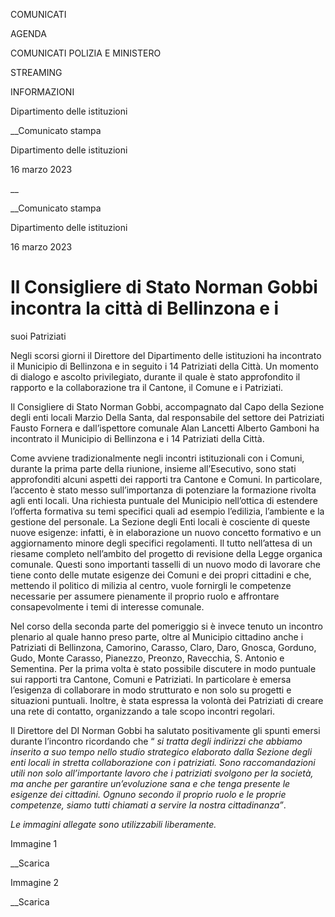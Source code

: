 COMUNICATI

AGENDA

COMUNICATI POLIZIA E MINISTERO

STREAMING

INFORMAZIONI

Dipartimento delle istituzioni  

__Comunicato stampa

Dipartimento delle istituzioni  

16 marzo 2023

__

__Comunicato stampa

Dipartimento delle istituzioni  

16 marzo 2023

# Il Consigliere di Stato Norman Gobbi incontra la città di Bellinzona e i
suoi Patriziati

Negli scorsi giorni il Direttore del Dipartimento delle istituzioni ha
incontrato il Municipio di Bellinzona e in seguito i 14 Patriziati della
Città. Un momento di dialogo e ascolto privilegiato, durante il quale è stato
approfondito il rapporto e la collaborazione tra il Cantone, il Comune e i
Patriziati.

  

Il Consigliere di Stato Norman Gobbi, accompagnato dal Capo della Sezione
degli enti locali Marzio Della Santa, dal responsabile del settore dei
Patriziati Fausto Fornera e dall’ispettore comunale Alan Lancetti Alberto
Gamboni ha incontrato il Municipio di Bellinzona e i 14 Patriziati della
Città.

Come avviene tradizionalmente negli incontri istituzionali con i Comuni,
durante la prima parte della riunione, insieme all’Esecutivo, sono stati
approfonditi alcuni aspetti dei rapporti tra Cantone e Comuni. In particolare,
l’accento è stato messo sull’importanza di potenziare la formazione rivolta
agli enti locali. Una richiesta puntuale del Municipio nell’ottica di
estendere l’offerta formativa su temi specifici quali ad esempio l’edilizia,
l’ambiente e la gestione del personale. La Sezione degli Enti locali è
cosciente di queste nuove esigenze: infatti, è in elaborazione un nuovo
concetto formativo e un aggiornamento minore degli specifici regolamenti. Il
tutto nell’attesa di un riesame completo nell’ambito del progetto di revisione
della Legge organica comunale. Questi sono importanti tasselli di un nuovo
modo di lavorare che tiene conto delle mutate esigenze dei Comuni e dei propri
cittadini e che, mettendo il politico di milizia al centro, vuole fornirgli le
competenze necessarie per assumere pienamente il proprio ruolo e affrontare
consapevolmente i temi di interesse comunale.

Nel corso della seconda parte del pomeriggio si è invece tenuto un incontro
plenario al quale hanno preso parte, oltre al Municipio cittadino anche i
Patriziati di Bellinzona, Camorino, Carasso, Claro, Daro, Gnosca, Gorduno,
Gudo, Monte Carasso, Pianezzo, Preonzo, Ravecchia, S. Antonio e Sementina. Per
la prima volta è stato possibile discutere in modo puntuale sui rapporti tra
Cantone, Comuni e Patriziati. In particolare è emersa l’esigenza di
collaborare in modo strutturato e non solo su progetti e situazioni puntuali.
Inoltre, è stata espressa la volontà dei Patriziati di creare una rete di
contatto, organizzando a tale scopo incontri regolari.

Il Direttore del DI Norman Gobbi ha salutato positivamente gli spunti emersi
durante l’incontro ricordando che “ _si tratta degli indirizzi che abbiamo
inserito a suo tempo nello studio strategico elaborato dalla Sezione degli
enti locali in stretta collaborazione con i patriziati. Sono raccomandazioni
utili non solo all’importante lavoro che i patriziati svolgono per la società,
ma anche per garantire un’evoluzione sana e che tenga presente le esigenze dei
cittadini. Ognuno secondo il proprio ruolo e le proprie competenze, siamo
tutti chiamati a servire la nostra cittadinanza”_.

_Le immagini allegate sono utilizzabili liberamente._

Immagine 1

__Scarica

Immagine 2

__Scarica

